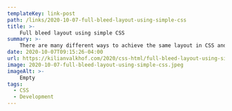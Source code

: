 ```yaml
---
templateKey: link-post
path: /links/2020-10-07-full-bleed-layout-using-simple-css
title: >-
    Full bleed layout using simple CSS
summary: >-
    There are many different ways to achieve the same layout in CSS and HTML. Some are now frowned upon, like tables or floats, and others tend to overlap somewhat, but have a clear specific purpose, like Flexbox and Grid. 
date: 2020-10-07T09:15:26-04:00
url: https://kilianvalkhof.com/2020/css-html/full-bleed-layout-using-simple-css/?ref=sidebar
image: 2020-10-07-full-bleed-layout-using-simple-css.jpeg
imageAlt: >-
    Empty
tags:
  - CSS
  - Development
---
```

